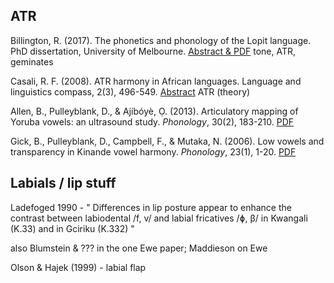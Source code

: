 

## ATR

Billington, R. (2017). The phonetics and phonology of the Lopit language. PhD dissertation, University of Melbourne. <a href="http://hdl.handle.net/11343/192353">Abstract & PDF</a> tone, ATR, geminates

Casali, R. F. (2008). ATR harmony in African languages. Language and linguistics compass, 2(3), 496-549. <a href="https://doi.org/10.1111/j.1749-818X.2008.00064.x">Abstract</a> ATR (theory)

Allen, B., Pulleyblank, D., & Ajíbóyè, Ọ. (2013). Articulatory mapping of Yoruba vowels: an ultrasound study. *Phonology*, 30(2), 183-210. <a href="https://ir.unilag.edu.ng/handle/123456789/2016">PDF</a>

Gick, B., Pulleyblank, D., Campbell, F., & Mutaka, N. (2006). Low vowels and transparency in Kinande vowel harmony. *Phonology*, 23(1), 1-20. <a href="https://www.researchgate.net/profile/Douglas-Pulleyblank/publication/231788585_Low_vowels_and_transparency_in_Kinande_vowel_harmony/links/0deec536d70d2b816c000000/Low-vowels-and-transparency-in-Kinande-vowel-harmony.pdf">PDF</a>


## Labials / lip stuff

Ladefoged 1990 - " Differences in lip posture appear to enhance the contrast between labiodental /f, v/ and
labial fricatives /ɸ, β/ in Kwangali (K.33) and in Gciriku (K.332) "

also Blumstein & ??? in the one Ewe paper; Maddieson on Ewe

Olson & Hajek (1999) - labial flap

